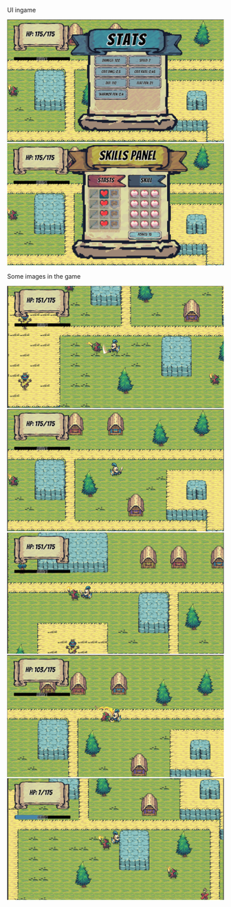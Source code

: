 UI ingame

![Pic](Assets/Pic/Pic2.png)
![Pic](Assets/Pic/Pic3.png)


Some images in the game

![Pic](Assets/Pic/Pic1.png)
![Pic](Assets/Pic/Pic4.png)
![Pic](Assets/Pic/Pic5.png)
![Pic](Assets/Pic/Pic6.png)
![Pic](Assets/Pic/Pic7.png)

